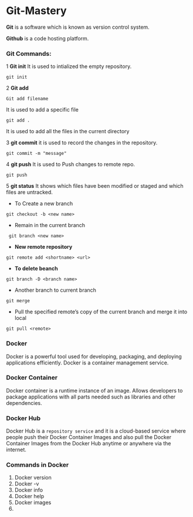 # Git-Mastery

**Git** is a software which is known as version control system.

**Github** is a code hosting platform.

### Git Commands:

1 **Git init** It is used to intialized the empty repository.<br/>

```
git init
```

2 **Git add** 

   ```
   Git add filename
   ```
   
 It is used to add a specific file<br/>

   ```
   git add .
   ```
   
 It is used to add all the files in the current directory<br/>

3 **git commit** it is used to record the changes in the repository.<br/>

 ```
 git commit -m "message"
```

4 **git push**  It is used to Push changes to remote repo.

```
git push
```

5 **git status** It shows which files have been modified or staged and which files are untracked.

* To Create a new branch

```
git checkout -b <new name>
```

* Remain in the current branch

```
 git branch <new name> 
```

* **New remote repository**

```
git remote add <shortname> <url>
```

* **To delete beanch**

```
git branch -D <branch name>
```

* Another branch to current branch

```
git merge
```

* Pull the specified remote’s copy of the current branch and merge it into local

```
git pull <remote>
```


### Docker 

Docker is a powerful tool used for developing, packaging, and deploying applications efficiently. Docker is a container management service.

### Docker Container

Docker container is a runtime instance of an image. Allows developers to package applications with all parts needed such as libraries and other dependencies.

### Docker Hub

Docker Hub is a `repository service` and it is a cloud-based service where people push their Docker Container Images and also pull the Docker Container Images from the Docker Hub anytime or anywhere via the internet.

### Commands in Docker

1. Docker version
2. Docker -v
3. Docker info
4. Docker help
5. Docker images
6. 

